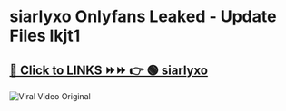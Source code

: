 
 # siarlyxo Onlyfans Leaked - Update Files lkjt1

## <h2><a href="https://clipsfans.com/siarlyxo&ref=git">🔗 Click to LINKS ⏩⏩ 👉 🟢 siarlyxo </a></h2>

<a href="https://clipsfans.com/siarlyxo&ref=git" rel="nofollow" data-target="animated-image.originalLink"><img src="https://i.ibb.co.com/xMMVF88/686577567.gif" alt="Viral Video Original" style="max-width: 100%; display: inline-block;" data-target="animated-image.originalImage"></a>

